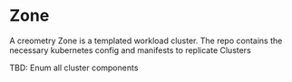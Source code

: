 # Zone

A creometry Zone is a templated workload cluster. The repo contains the necessary kubernetes config and manifests to replicate Clusters 

TBD: Enum all cluster components
